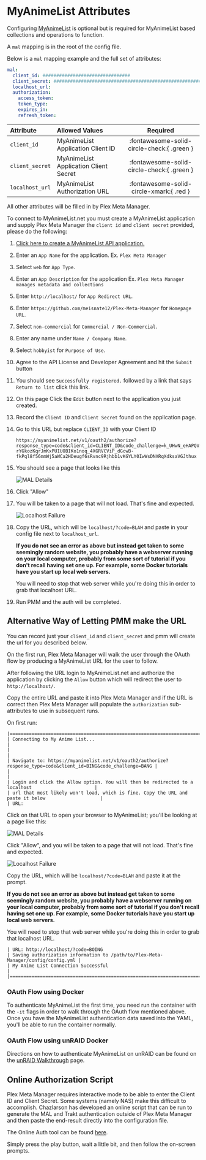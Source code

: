 # MyAnimeList Attributes

Configuring [MyAnimeList](https://myanimelist.net/) is optional but is required for MyAnimeList based collections and operations to function.

A `mal` mapping is in the root of the config file.

Below is a `mal` mapping example and the full set of attributes:

```yaml
mal:
  client_id: ################################
  client_secret: ################################################################
  localhost_url: 
  authorization:
    access_token:
    token_type:
    expires_in:
    refresh_token:
```

| Attribute       | Allowed Values                        | Required |
|:----------------|:--------------------------------------|:--------:|
| `client_id`     | MyAnimeList Application Client ID     | :fontawesome-solid-circle-check:{ .green }  |
| `client_secret` | MyAnimeList Application Client Secret | :fontawesome-solid-circle-check:{ .green }  |
| `localhost_url` | MyAnimeList Authorization URL         | :fontawesome-solid-circle-xmark:{ .red } |

All other attributes will be filled in by Plex Meta Manager.

To connect to MyAnimeList.net you must create a MyAnimeList application and supply Plex Meta Manager the `client id` and `client secret` provided, please do the following:

1.  [Click here to create a MyAnimeList API application.](https://myanimelist.net/apiconfig/create)
2.  Enter an `App Name` for the application. Ex. `Plex Meta Manager`
3.  Select `web` for `App Type`.
4.  Enter an `App Description` for the application Ex. `Plex Meta Manager manages metadata and collections`
5.  Enter `http://localhost/` for `App Redirect URL`.
6.  Enter `https://github.com/meisnate12/Plex-Meta-Manager` for `Homepage URL`.
7.  Select `non-commercial` for `Commercial / Non-Commercial`.
8.  Enter any name under `Name / Company Name`.
9.  Select `hobbyist` for `Purpose of Use`.
10.  Agree to the API License and Developer Agreement and hit the `Submit` button
11.  You should see `Successfully registered.` followed by a link that says `Return to list` click this link.
12.  On this page Click the `Edit` button next to the application you just created.
13.  Record the `Client ID` and `Client Secret` found on the application page.
14.  Go to this URL but replace `CLIENT_ID` with your Client ID 

     ```
     https://myanimelist.net/v1/oauth2/authorize?response_type=code&client_id=CLIENT_ID&code_challenge=k_UHwN_eHAPQVXiceC-rYGkozKqrJmKxPUIUOBIKo1noq_4XGRVCViP_dGcwB-fkPql8f56mmWj5aWCa2HDeugf6sRvnc9Rjhbb1vKGYLY0IwWsDNXRqXdksaVGJthux
     ```

15.  You should see a page that looks like this 

     ![MAL Details](mal.png)

16.  Click "Allow"
17.  You will be taken to a page that will not load. That's fine and expected.

     ![Localhost Failure](localhost-fail.png)

18.  Copy the URL, which will be `localhost/?code=BLAH` and paste in your config file next to `localhost_url`.

     **If you do not see an error as above but instead get taken to some seemingly random website, you probably have a webserver running on your local computer, probably from some sort of tutorial if you don't recall having set one up.  For example, some Docker tutorials have you start up local web servers.**
    
     You will need to stop that web server while you're doing this in order to grab that localhost URL.

19.  Run PMM and the auth will be completed.

## Alternative Way of Letting PMM make the URL

You can record just your `client_id` and `client_secret` and pmm will create the url for you described below.

On the first run, Plex Meta Manager will walk the user through the OAuth flow by producing a MyAnimeList URL for the user to follow. 

After following the URL login to MyAnimeList.net and authorize the application by clicking the `Allow` button which will redirect the user to `http://localhost/`. 

Copy the entire URL and paste it into Plex Meta Manager and if the URL is correct then Plex Meta Manager will populate the `authorization` sub-attributes to use in subsequent runs.

On first run:
```
|====================================================================================================|
| Connecting to My Anime List...                                                                     |
|                                                                                                    |
| Navigate to: https://myanimelist.net/v1/oauth2/authorize?response_type=code&client_id=BING&code_challenge=BANG |
|                                                                                                    |
| Login and click the Allow option. You will then be redirected to a localhost                       |
| url that most likely won't load, which is fine. Copy the URL and paste it below                    |
| URL:

```

Click on that URL to open your browser to MyAnimeList; you'll be looking at a page like this:

![MAL Details](mal.png)

Click "Allow", and you will be taken to a page that will not load.  That's fine and expected.

![Localhost Failure](localhost-fail.png)

Copy the URL, which will be `localhost/?code=BLAH` and paste it at the prompt.

**If you do not see an error as above but instead get taken to some seemingly random website, you probably have a webserver running on your local computer, probably from some sort of tutorial if you don't recall having set one up.  For example, some Docker tutorials have you start up local web servers.**

You will need to stop that web server while you're doing this in order to grab that localhost URL.

```
| URL: http://localhost/?code=BOING
| Saving authorization information to /path/to/Plex-Meta-Manager/config/config.yml |
| My Anime List Connection Successful                                                                |
|====================================================================================================|

```

### OAuth Flow using Docker

To authenticate MyAnimeList the first time, you need run the container with the `-it` flags in order to walk through the OAuth flow mentioned above. Once you have the MyAnimeList authentication data saved into the YAML, you'll be able to run the container normally.

### OAuth Flow using unRAID Docker

Directions on how to authenticate MyAnimeList on unRAID can be found on the [unRAID Walkthrough](../pmm/install/guides/unraid.md#advanced-installation-authenticating-trakt-or-myanimelist) page.

## Online Authorization Script

Plex Meta Manager requires interactive mode to be able to enter the Client ID and Client Secret. Some systems (namely NAS) make this difficult to accomplish. Chazlarson has developed an online script that can be run to generate the MAL and Trakt authentication outside of Plex Meta Manager and then paste the end-result directly into the configuration file.

The Online Auth tool can be found [here](https://replit.com/@chazlarson/MALAuth).

Simply press the play button, wait a little bit, and then follow the on-screen prompts.